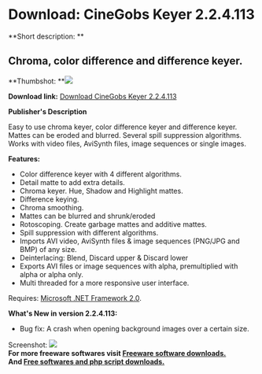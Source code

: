 # Download: CineGobs Keyer 2.2.4.113

**Short description: **

## Chroma, color difference and difference keyer.

  
**Thumbshot: **![](http://www.freewarefiles.com/screenshot/cinegobskeyer_md.jpg)   
  
**Download link:** [Download CineGobs Keyer 2.2.4.113](http://freesoftwares.boysofts.com/CineGobs-Keyer_program_39713.html)  
  

**Publisher's Description**  
  

Easy to use chroma keyer, color difference keyer and difference keyer. Mattes
can be eroded and blurred. Several spill suppression algorithms. Works with
video files, AviSynth files, image sequences or single images.

**Features:**

  * Color difference keyer with 4 different algorithms. 
  * Detail matte to add extra details. 
  * Chroma keyer. Hue, Shadow and Highlight mattes. 
  * Difference keying. 
  * Chroma smoothing. 
  * Mattes can be blurred and shrunk/eroded 
  * Rotoscoping. Create garbage mattes and additive mattes. 
  * Spill suppression with different algorithms. 
  * Imports AVI video, AviSynth files & image sequences (PNG/JPG and BMP) of any size. 
  * Deinterlacing: Blend, Discard upper & Discard lower 
  * Exports AVI files or image sequences with alpha, premultiplied with alpha or alpha only. 
  * Multi threaded for a more responsive user interface. 

Requires: [Microsoft .NET Framework
2.0](http://www.freewarefiles.com/program_10_108_16026.html).

**What's New in version 2.2.4.113:**

  * Bug fix: A crash when opening background images over a certain size. 

  
  
Screenshot: ![](http://www.freewarefiles.com/screenshot/cinegobskeyer.jpg)  
**For more freeware softwares visit [Freeware software downloads.](http://freesoftwares.boysofts.com/)**   
**And [Free softwares and php script downloads.](http://www.boysofts.com/)**

